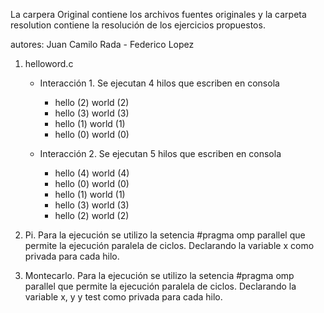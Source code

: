 La carpera Original contiene los archivos fuentes originales y la carpeta resolution contiene la resolución de los ejercicios propuestos.

autores: Juan Camilo Rada - Federico Lopez

1. helloword.c

    - Interacción 1. Se ejecutan 4 hilos que escriben en consola
        - hello (2) world (2)
        - hello (3) world (3)
        - hello (1) world (1)
        - hello (0) world (0)

    - Interacción 2. Se ejecutan 5 hilos que escriben en consola
        - hello (4) world (4)
        - hello (0) world (0)
        - hello (1) world (1)
        - hello (3) world (3)
        - hello (2) world (2)
    
2. Pi. Para la ejecución se utilizo la setencia  #pragma omp parallel que permite la ejecución paralela de ciclos. Declarando la variable x como privada para cada hilo. 
3. Montecarlo. Para la ejecución se utilizo la setencia  #pragma omp parallel que permite la ejecución paralela de ciclos. Declarando la variable x, y y test como privada para cada hilo.

